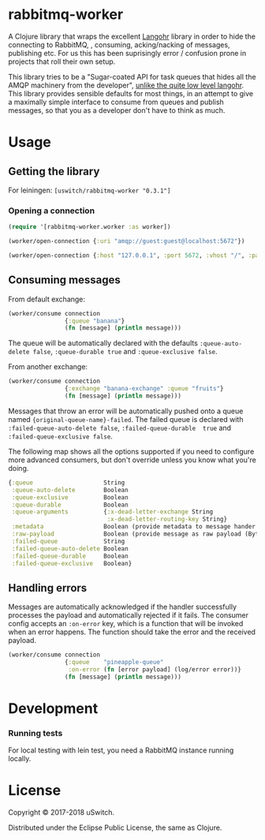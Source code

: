 # rabbitmq-worker

A Clojure library that wraps the excellent [Langohr](http://clojurerabbitmq.info/) library in order to hide the connecting to RabbitMQ,
, consuming, acking/nacking of messages, publishing etc. For us this has been suprisingly error / confusion prone in projects that roll their own setup.

This library tries to be a "Sugar-coated API for task queues that hides all the AMQP machinery from the developer", [unlike the quite low level langohr](http://clojurerabbitmq.info/articles/getting_started.html#what-langohr-is-not). This library provides sensible defaults for most things, in an attempt to give a maximally simple interface to consume from queues and publish messages, so that you as a developer don't have to think as much.

# Usage

## Getting the library
For leiningen: 
```[uswitch/rabbitmq-worker "0.3.1"]```

### Opening a connection

```clojure
(require '[rabbitmq-worker.worker :as worker])

(worker/open-connection {:uri "amqp://guest:guest@localhost:5672"})

(worker/open-connection {:host "127.0.0.1", :port 5672, :vhost "/", :password "guest", :username "guest"})
```

## Consuming messages

From default exchange:

```clojure
(worker/consume connection 
                {:queue "banana"} 
                (fn [message] (println message)))
```

The queue will be automatically declared with the defaults `:queue-auto-delete false`, `:queue-durable true`  and `:queue-exclusive false`.

From another exchange:

```clojure
(worker/consume connection 
                {:exchange "banana-exchange" :queue "fruits"} 
                (fn [message] (println message)))
```

Messages that throw an error will be automatically pushed onto a queue named `{original-queue-name}-failed`. The failed queue is declared with `:failed-queue-auto-delete false`, `:failed-queue-durable  true` and `:failed-queue-exclusive false`.

The following map shows all the options supported if you need to configure more advanced consumers, but don't override unless you know what you're doing.

```clojure
{:queue                    String
 :queue-auto-delete        Boolean
 :queue-exclusive          Boolean
 :queue-durable            Boolean
 :queue-arguments          {:x-dead-letter-exchange String
                            :x-dead-letter-routing-key String}
 :metadata                 Boolean (provide metadata to message hander function as 2nd arg.)
 :raw-payload              Boolean (provide message as raw payload (Byte array) instead of string)
 :failed-queue             String
 :failed-queue-auto-delete Boolean
 :failed-queue-durable     Boolean
 :failed-queue-exclusive   Boolean}
```

## Handling errors

Messages are automatically acknowledged if the handler successfully processes the payload and automatically rejected if it fails. The consumer config accepts an `:on-error` key, which is a function that will be invoked when an error happens. The function should take the error and the received payload.

```clojure
(worker/consume connection
                {:queue    "pineapple-queue"
                 :on-error (fn [error payload] (log/error error))}
                (fn [message] (println message)))
```

# Development

### Running tests
For local testing with lein test, you need a RabbitMQ instance running locally.

# License

Copyright © 2017-2018 uSwitch.

Distributed under the Eclipse Public License, the same as Clojure.
